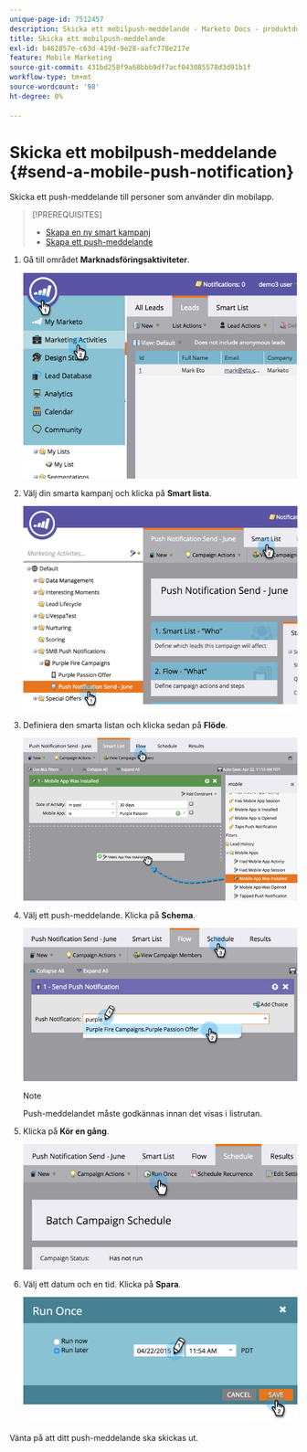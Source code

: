 ```yaml
---
unique-page-id: 7512457
description: Skicka ett mobilpush-meddelande - Marketo Docs - produktdokumentation
title: Skicka ett mobilpush-meddelande
exl-id: b462857e-c63d-419d-9e28-aafc778e217e
feature: Mobile Marketing
source-git-commit: 431bd258f9a68bbb9df7acf043085578d3d91b1f
workflow-type: tm+mt
source-wordcount: '98'
ht-degree: 0%

---
```


# Skicka ett mobilpush-meddelande {#send-a-mobile-push-notification}

Skicka ett push-meddelande till personer som använder din mobilapp.

>[!PREREQUISITES]
>
>* [Skapa en ny smart kampanj](/help/marketo/product-docs/core-marketo-concepts/smart-campaigns/creating-a-smart-campaign/create-a-new-smart-campaign.md)
>* [Skapa ett push-meddelande](/help/marketo/product-docs/mobile-marketing/push-notifications/create-a-push-notification.md)

1. Gå till området **Marknadsföringsaktiviteter**.

   ![](assets/image2015-4-22-18-3a31-3a54.png)

1. Välj din smarta kampanj och klicka på **Smart lista**.

   ![](assets/image2015-4-23-17-3a57-3a46.png)

1. Definiera den smarta listan och klicka sedan på **Flöde**.

   ![](assets/image2015-4-22-18-3a33-3a13.png)

1. Välj ett push-meddelande. Klicka på **Schema**.

   ![](assets/image2015-4-22-18-3a33-3a38.png)

   >[!NOTE]
   >
   >Push-meddelandet måste godkännas innan det visas i listrutan.

1. Klicka på **Kör en gång**.

   ![](assets/image2015-4-23-18-3a0-3a54.png)

1. Välj ett datum och en tid. Klicka på **Spara**.

   ![](assets/image2015-4-23-18-3a1-3a33.png)

Vänta på att ditt push-meddelande ska skickas ut.
